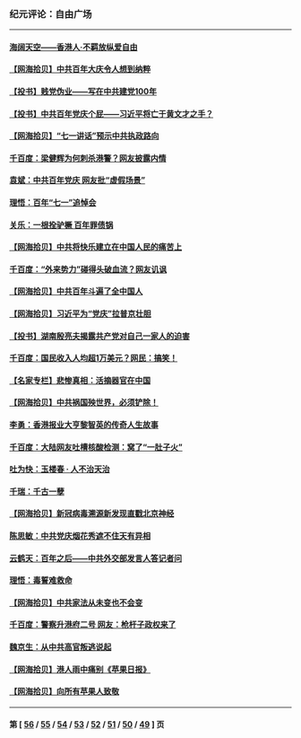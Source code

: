 ### 纪元评论：自由广场
---
#### [海阔天空——香港⼈·不羁放纵爱⾃由](../../pages/nsc993/n13069407.md) 
#### [【网海拾贝】中共百年大庆令人想到纳粹](../../pages/nsc993/n13068483.md) 
#### [【投书】贱党伪业——写在中共建党100年](../../pages/nsc993/n13067843.md) 
#### [【投书】中共百年党庆个屁——习近平将亡于黄文才之手？](../../pages/nsc993/n13067425.md) 
#### [【网海拾贝】“七一讲话”预示中共执政路向](../../pages/nsc993/n13066434.md) 
#### [千百度：梁健辉为何刺杀港警？网友披露内情](../../pages/nsc993/n13066979.md) 
#### [袁斌：中共百年党庆 网友批“虚假场景”](../../pages/nsc993/n13066385.md) 
#### [理悟：百年“七一”追悼会](../../pages/nsc993/n13066106.md) 
#### [关乐：一根拴驴橛 百年罪债锅](../../pages/nsc993/n13066089.md) 
#### [【网海拾贝】中共将快乐建立在中国人民的痛苦上](../../pages/nsc993/n13064939.md) 
#### [千百度：“外来势力”碰得头破血流？网友讥讽](../../pages/nsc993/n13064878.md) 
#### [【网海拾贝】中共百年斗遍了全中国人](../../pages/nsc993/n13060020.md) 
#### [【网海拾贝】习近平为“党庆”拉普京壮胆](../../pages/nsc993/n13057781.md) 
#### [【投书】湖南殷亮夫揭露共产党对自己一家人的迫害](../../pages/nsc993/n13057744.md) 
#### [千百度：国民收入人均超1万美元？网民：搞笑！](../../pages/nsc993/n13057692.md) 
#### [【名家专栏】悲惨真相：活摘器官在中国](../../pages/nsc993/n13056611.md) 
#### [【网海拾贝】中共祸国殃世界，必须铲除！](../../pages/nsc993/n13056011.md) 
#### [李勇：香港报业大亨黎智英的传奇人生故事](../../pages/nsc993/n13055258.md) 
#### [千百度：大陆网友吐槽核酸检测：窝了“一肚子火”](../../pages/nsc993/n13055194.md) 
#### [吐为快：玉楼春 · 人不治天治](../../pages/nsc993/n13054028.md) 
#### [千瑞：千古一孽](../../pages/nsc993/n13054016.md) 
#### [【网海拾贝】新冠病毒溯源新发现直戳北京神经](../../pages/nsc993/n13052425.md) 
#### [陈思敏：中共党庆烟花秀遮不住天有异相](../../pages/nsc993/n13052020.md) 
#### [云鹤天：百年之后——中共外交部发言人答记者问](../../pages/nsc993/n13051604.md) 
#### [理悟：毒誓难救命](../../pages/nsc993/n13051601.md) 
#### [【网海拾贝】中共家法从未变也不会变](../../pages/nsc993/n13050366.md) 
#### [千百度：警察升港府二号 网友：枪杆子政权来了](../../pages/nsc993/n13050261.md) 
#### [魏京生：从中共高官叛逃说起](../../pages/nsc993/n13048997.md) 
#### [【网海拾贝】港人雨中痛别《苹果日报》](../../pages/nsc993/n13048941.md) 
#### [【网海拾贝】向所有苹果人致敬](../../pages/nsc993/n13046795.md) 

---
#### 第 [ [56](./56.md) / [55](./55.md) / [54](./54.md) / [53](./53.md) / [52](./52.md) / [51](./51.md) / [50](./50.md) / [49](./49.md) ] 页

